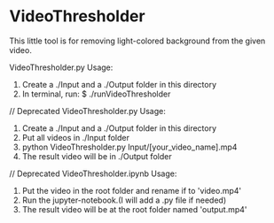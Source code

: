 # VideoThresholder

This little tool is for removing light-colored background from the given video.

VideoThresholder.py Usage:
1. Create a ./Input and a ./Output folder in this directory
2. In terminal, run:
   $ ./runVideoThresholder


// Deprecated
VideoThresholder.py Usage:
1. Create a ./Input and a ./Output folder in this directory
2. Put all videos in ./Input folder
3. python VideoThresholder.py Input/[your_video_name].mp4
4. The result video will be in ./Output folder

// Deprecated
VideoThresholder.ipynb Usage:
1. Put the video in the root folder and rename if to 'video.mp4'
2. Run the jupyter-notebook.(I will add a .py file if needed)
3. The result video will be at the root folder named 'output.mp4'
